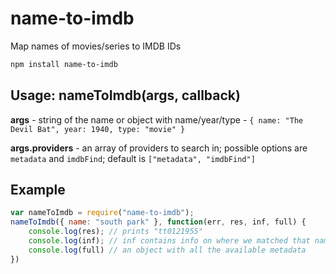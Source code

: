 # name-to-imdb
Map names of movies/series to IMDB IDs

```bash
npm install name-to-imdb
```

## Usage: nameToImdb(args, callback)

**args** - string of the name or object with name/year/type - ``{ name: "The Devil Bat", year: 1940, type: "movie" }``

**args.providers** - an array of providers to search in; possible options are ``metadata`` and ``imdbFind``; default is ``["metadata", "imdbFind"]``

## Example
```javascript
var nameToImdb = require("name-to-imdb");
nameToImdb({ name: "south park" }, function(err, res, inf, full) { 
	console.log(res); // prints "tt0121955"
	console.log(inf); // inf contains info on where we matched that name - e.g. metadata, or on imdb
	console.log(full) // an object with all the available metadata
})
```


